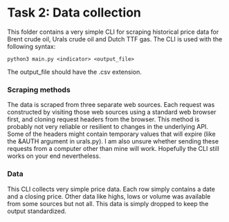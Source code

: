 # Task 2: Data collection

This folder contains a very simple CLI for scraping historical price data for Brent crude oil, Urals crude oil and Dutch TTF gas. The CLI is used with the following syntax:

```python3 main.py <indicator> <output_file>```

The output_file should have the .csv extension.

### Scraping methods

The data is scraped from three separate web sources. Each request was constructed by visiting those web sources using a standard web browser first, and cloning request headers from the browser. This method is probably not very reliable or resilient to changes in the underlying API. Some of the headers might contain temporary values that will expire (like the &AUTH argument in urals.py). I am also unsure whether sending these requests from a computer other than mine will work. Hopefully the CLI still works on your end nevertheless.

### Data

This CLI collects very simple price data. Each row simply contains a date and a closing price. Other data like highs, lows or volume was available from some sources but not all. This data is simply dropped to keep the output standardized.
